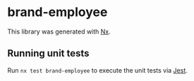 # brand-employee

This library was generated with [Nx](https://nx.dev).

## Running unit tests

Run `nx test brand-employee` to execute the unit tests via [Jest](https://jestjs.io).
